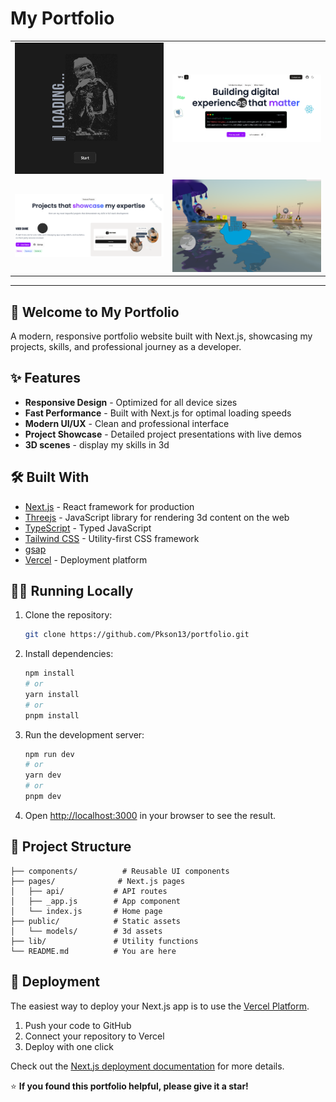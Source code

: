 # My Portfolio

<div align="center">
  <table>
    <tr>
      <td width="50%">
        <img src="./public/loading.png" alt="Project 1 Preview" width="100%" />
      </td>
      <td width="50%">
        <img src="./public/landing.png" alt="Project 2 Preview" width="100%" />
      </td>
    </tr>
    <tr>
      <td width="50%">
        <img src="./public/projectsSection.png" alt="Project 3 Preview" width="100%" />
      </td>
      <td width="50%">
        <img src="./public/3dscene.png" alt="Project 4 Preview" width="100%" />
      </td>
    </tr>
  </table>
</div>

---

## 🚀 Welcome to My Portfolio

A modern, responsive portfolio website built with Next.js, showcasing my projects, skills, and professional journey as a developer.

## ✨ Features

- **Responsive Design** - Optimized for all device sizes
- **Fast Performance** - Built with Next.js for optimal loading speeds
- **Modern UI/UX** - Clean and professional interface
- **Project Showcase** - Detailed project presentations with live demos
- **3D scenes** - display my skills in 3d

## 🛠️ Built With

- [Next.js](https://nextjs.org/) - React framework for production
- [Threejs](https://reactjs.org/) - JavaScript library for rendering 3d content on the web
- [TypeScript](https://www.typescriptlang.org/) - Typed JavaScript
- [Tailwind CSS](https://tailwindcss.com/) - Utility-first CSS framework
- [gsap](https://gsap.com/)
- [Vercel](https://vercel.com/) - Deployment platform

## 🏃‍♂️ Running Locally

1. Clone the repository:

   ```bash
   git clone https://github.com/Pkson13/portfolio.git
   ```

2. Install dependencies:

   ```bash
   npm install
   # or
   yarn install
   # or
   pnpm install
   ```

3. Run the development server:

   ```bash
   npm run dev
   # or
   yarn dev
   # or
   pnpm dev
   ```

4. Open [http://localhost:3000](http://localhost:3000) in your browser to see the result.

## 📂 Project Structure

```
├── components/          # Reusable UI components
├── pages/              # Next.js pages
│   ├── api/           # API routes
│   ├── _app.js        # App component
│   └── index.js       # Home page
├── public/            # Static assets
│   └── models/        # 3d assets
├── lib/               # Utility functions
└── README.md          # You are here
```

## 🚀 Deployment

The easiest way to deploy your Next.js app is to use the [Vercel Platform](https://vercel.com/new?utm_medium=default-template&filter=next.js&utm_source=create-next-app&utm_campaign=create-next-app-readme).

1. Push your code to GitHub
2. Connect your repository to Vercel
3. Deploy with one click

Check out the [Next.js deployment documentation](https://nextjs.org/docs/deployment) for more details.

⭐ **If you found this portfolio helpful, please give it a star!**
